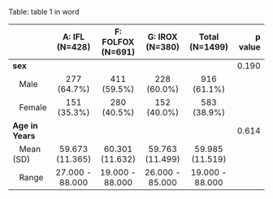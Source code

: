 
Table: table 1 in word

|                            | A: IFL (N=428)  | F: FOLFOX (N=691) | G: IROX (N=380) | Total (N=1499)  | p value|
|:---------------------------|:---------------:|:-----------------:|:---------------:|:---------------:|-------:|
|**sex**                     |                 |                   |                 |                 |   0.190|
|&nbsp;&nbsp;&nbsp;Male      |   277 (64.7%)   |    411 (59.5%)    |   228 (60.0%)   |   916 (61.1%)   |        |
|&nbsp;&nbsp;&nbsp;Female    |   151 (35.3%)   |    280 (40.5%)    |   152 (40.0%)   |   583 (38.9%)   |        |
|**Age in Years**            |                 |                   |                 |                 |   0.614|
|&nbsp;&nbsp;&nbsp;Mean (SD) | 59.673 (11.365) |  60.301 (11.632)  | 59.763 (11.499) | 59.985 (11.519) |        |
|&nbsp;&nbsp;&nbsp;Range     | 27.000 - 88.000 |  19.000 - 88.000  | 26.000 - 85.000 | 19.000 - 88.000 |        |

